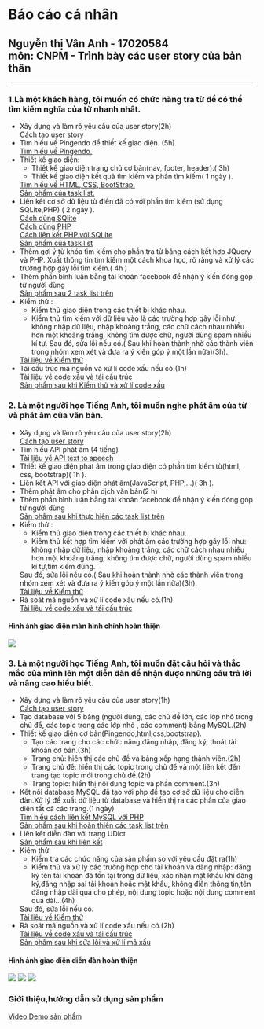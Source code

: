 <h1>Báo cáo cá nhân</h1> 
<h2>Nguyễn thị Vân Anh - 17020584<br/>
môn: CNPM - Trình bày các user story của bản thân</h2>
<hr/>
<div>
<h3>1.Là một khách hàng, tôi muốn có chức năng tra từ để có thể tìm kiếm nghĩa của từ nhanh nhất.</h3>
<ul>
<li>Xây dựng và làm rõ yêu cầu của user story(2h)</li>
<a href="https://docs.google.com/document/d/1a4i_31R8WBUAnF91syr1FwBpKoAiTY6rEJt1xWjb74M/edit#heading=h.22k63k6hf7hl">Cách tạo user story</a>
 <li>Tìm hiểu về Pingendo để thiết kế giao diện. (5h)	</li>
<a href="https://pingendo.com">Tìm hiểu về Pingendo.</a>  
<li>Thiết kế giao diện:
<ul><li>Thiết kế giao diện trang chủ cơ bản(nav, footer, header).( 3h)</li>
<li>Thiết kế giao diện kết quả tìm kiếm và phần tìm kiếm( 1 ngày ).</li></ul></li>
	<a href="http://www.w3schools.com">Tìm hiểu về HTML, CSS, BootStrap.</a><br/>
	<a href="https://github.com/dominan/INT2208-7-2019/commit/4acbdaec8f30f7880f9be1a76f4c362586f98a20">Sản phẩm của task list.</a>
<li>Liên kết cơ sở dữ liệu từ điển đã có với phần tìm kiếm (sử dụng SQLite,PHP) ( 2 ngày ).</li>
	<a href="https://www.tutorialspoint.com/sqlite/">Cách dùng SQlite</a><br/>
	<a href="https://www.w3schools.com/php/default.asp">Cách dùng PHP</a><br/>
	<a href="http://www.sqlitetutorial.net/sqlite-php/">Cách liên kết PHP với SQLite</a><br/>
	<a href="https://github.com/dominan/INT2208-7-2019/commit/4acbdaec8f30f7880f9be1a76f4c362586f98a20">Sản phẩm của task list</a>
<li>Thêm gợi ý từ khóa tìm kiếm cho phần tra từ bằng cách kết hợp JQuery và PHP. Xuất thông tin tìm kiếm một cách khoa học, rõ ràng và xử lý các trường hợp gây lỗi tìm kiếm.( 4h )
</li>
<li>Thêm phần bình luận bằng tài khoản facebook để nhận ý kiến đóng góp từ người dùng</li>
<a href="https://github.com/dominan/INT2208-7-2019/commit/055da1bb01253b0bc4d2430d48b423fbc76b8bf7">Sản phẩm sau 2 task list trên</a>

<li>Kiểm thử :
<ul><li>Kiểm thử giao diện trong các thiết bị khác nhau.</li>
<li>Kiểm thử tìm kiếm với dữ liệu vào là các trường hợp gây lỗi như: không nhập dữ liệu, nhập khoảng trắng, các chữ cách nhau nhiều hơn một khoảng trắng, không tìm được chữ, người dùng spam nhiều kí tự.
Sau đó, sửa lỗi nếu có.( Sau khi hoàn thành nhờ các thành viên trong nhóm xem xét và đưa ra ý kiến góp ý một lần nữa)(3h).</li>
</ul></li>
<a href="https://docs.google.com/document/d/1a4i_31R8WBUAnF91syr1FwBpKoAiTY6rEJt1xWjb74M/edit#heading=h.rxddpdxv9qym">Tài liệu về Kiểm thử</a>
<li>Tái cấu trúc mã nguồn và xử lí code xấu nếu có.(1h)</li>		
<a href="https://docs.google.com/document/d/1a4i_31R8WBUAnF91syr1FwBpKoAiTY6rEJt1xWjb74M/edit#heading=h.ws3padpks5uo">Tài liệu về code xấu và tái cấu trúc</a>
<br/><a href="https://github.com/dominan/INT2208-7-2019/commit/48fe8c5aa94082dab960a39ddee20ba02cba7181">Sản phẩm sau khi Kiểm thử và xử lí code xấu</a>
</div>
<div>
<h3>2. Là một người học Tiếng Anh, tôi muốn nghe phát âm của từ và phát âm của văn bản.</h3>
<ul>
<li>Xây dựng và làm rõ yêu cầu của user story(2h)</li>
<a href="https://docs.google.com/document/d/1a4i_31R8WBUAnF91syr1FwBpKoAiTY6rEJt1xWjb74M/edit#heading=h.22k63k6hf7hl">Cách tạo user story</a>
<li>Tìm hiểu API phát âm (4 tiếng)</li>
	<a href="https://cloud.google.com/text-to-speech/docs/basics">Tài liệu về API text to speech</a>
<li>Thiết kế giao diện phát âm trong giao diện có phần tìm kiếm từ(html, css, bootstrap)( 1h ).</li>
<li>Liên kết API với giao diện phát âm(JavaScript, PHP,...)( 3h ).</li>
	
<li>Thêm phát âm cho phần dịch văn bản(2 h)</li>
<li>Thêm phần bình luận bằng tài khoản facebook để nhận ý kiến đóng góp từ người dùng</li>
<a href="https://github.com/dominan/INT2208-7-2019/commit/055da1bb01253b0bc4d2430d48b423fbc76b8bf7">Sản phẩm sau khi thực hiện các task list trên</a>
<li>
Kiểm thử :<ul><li>
Kiểm thử giao diện trong các thiết bị khác nhau.</li>
<li>
Kiểm thử kết hợp tìm kiếm với phát âm các trường hợp gây lỗi như: không nhập dữ liệu, nhập khoảng trắng, các chữ cách nhau nhiều hơn một khoảng trắng, không tìm được chữ, người dùng spam nhiều kí tự,tìm kiếm đúng.
</li></ul>Sau đó, sửa lỗi nếu có.( Sau khi hoàn thành nhờ các thành viên trong nhóm xem xét và đưa ra ý kiến góp ý một lần nữa)(3h).</li>
	<a href="https://docs.google.com/document/d/1a4i_31R8WBUAnF91syr1FwBpKoAiTY6rEJt1xWjb74M/edit#heading=h.rxddpdxv9qym">Tài liệu về Kiểm thử</a>
<li>Rà soát mã nguồn và xử lí code xấu nếu có.(1h)</li>
	<a href="https://docs.google.com/document/d/1a4i_31R8WBUAnF91syr1FwBpKoAiTY6rEJt1xWjb74M/edit#heading=h.ws3padpks5uo">Tài liệu về code xấu và tái cấu trúc</a>

</div><h4>Hình ảnh giao diện màn hình chính hoàn thiện</h4>
<img src="https://github.com/dominan/INT2208-7-2019/blob/master/nh%C3%B3m-10/NguyenThiVanAnh/anh1.png">
<div>
<h3>3. Là một người học Tiếng Anh, tôi muốn đặt câu hỏi và thắc mắc của mình lên một diễn đàn để nhận được những câu trả lời và nâng cao hiểu biết.</h3>
<ul>
<li>Xây dựng và làm rõ yêu cầu của user story(1h)</li>
<a href="https://docs.google.com/document/d/1a4i_31R8WBUAnF91syr1FwBpKoAiTY6rEJt1xWjb74M/edit#heading=h.22k63k6hf7hl">Cách tạo user story</a>
<li>Tạo database với 5 bảng (người dùng, các chủ đề lớn, các lớp nhỏ trong chủ đề, các topic trong các lớp nhỏ , các comment) bằng MySQL.(2h)</li>
<li>Thiết kế giao diện cơ bản(Pingendo,html,css,bootstrap).<ul><li>
 Tạo các trang cho các chức năng đăng nhập, đăng ký, thoát tài khoản cơ bản.(3h)</li>
<li>Trang chủ: hiển thị các chủ đề và bảng xếp hạng thành viên.(2h)</li>
<li>Trang chủ đề: hiển thị các topic trong chủ đề và một liên kết đến trang tạo topic mới trong chủ đề.(2h)</li>
<li>Trang topic: hiển thị nội dung topic và phần comment.(3h)</li></ul></li>
<li>Kết nối database MySQL đã tạo với php để tạo cơ sở dữ liệu cho diễn đàn.Xử lý để xuất dữ liệu từ database và hiển thị ra các phần của giao diện tất cả các trang.(1 ngày)
</li>
<a href="https://www.w3schools.com/php/php_mysql_intro.asp">Tìm hiểu cách liên kết MySQL với PHP</a>
<br/><a href="https://github.com/dominan/INT2208-7-2019/commit/1d89b50aa1c6d9a0c98af4c7e1894c89d1deb878">Sản phẩm sau khi hoàn thiện các task list trên</a>
<li>Liên kết diễn đàn với trang UDict</li>
		<a href="https://github.com/dominan/INT2208-7-2019/commit/adaedd88ec10eb6d1e8f0c69e11306b4211692e9">Sản phẩm sau khi liên kết</a>
<li>Kiểm thử:<ul>
<li>Kiểm tra các chức năng của sản phẩm so với yêu cầu đặt ra(1h)</li>
<li>Kiểm thử và xử lý các trường hợp cho tài khoản và đăng nhập: đăng ký tên tài khoản đã tồn tại trong dữ liệu, xác nhận mật khẩu khi đăng ký,đăng nhập sai tài khoản hoặc mật khẩu, không điền thông tin,tên đăng nhập dài quá cho phép, nội dung topic hoặc nội dung comment quá dài…(4h)
 </li></ul>Sau đó, sửa lỗi nếu có.</li>
<a href="https://docs.google.com/document/d/1a4i_31R8WBUAnF91syr1FwBpKoAiTY6rEJt1xWjb74M/edit#heading=h.rxddpdxv9qym">Tài liệu về Kiểm thử</a>
<li>Rà soát mã nguồn và xử lí code xấu nếu có.(2h)</li>
	<a href="https://docs.google.com/document/d/1a4i_31R8WBUAnF91syr1FwBpKoAiTY6rEJt1xWjb74M/edit#heading=h.ws3padpks5uo">Tài liệu về code xấu và tái cấu trúc</a>
 <br/>
 <a href="https://github.com/dominan/INT2208-7-2019/commit/61ed0790cb61939f242ef44f79812a8f8f6ba76b">Sản phẩm sau khi sửa lỗi và xử lí mã xấu</a>
	<img src="">
	
</div>
<h4>Hình ảnh giao diện diễn đàn hoàn thiện</h4>
<img src="https://github.com/dominan/INT2208-7-2019/blob/master/nh%C3%B3m-10/NguyenThiVanAnh/anh2.PNG" />
	<img src="https://github.com/dominan/INT2208-7-2019/blob/master/nh%C3%B3m-10/NguyenThiVanAnh/anh3.PNG" />
	<img src="https://github.com/dominan/INT2208-7-2019/blob/master/nh%C3%B3m-10/NguyenThiVanAnh/anh4.PNG" /></div>
<h3>Giới thiệu,hướng dẫn sử dụng sản phẩm</h3>
<a href="https://drive.google.com/file/d/1JLC8ikzdxILCdU-BNxUQHeUpfvCmCjvD/view?usp=sharing">Video Demo sản phẩm</a>


